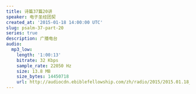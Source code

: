 ```yaml
---
title: 诗篇37篇20讲
speaker: 电子圣经团契
created_at: '2015-01-18 14:00:00 UTC'
slug: psalm-37-part-20
series: true
description: 广播电台
audio:
  mp3_low:
    length: '1:00:13'
    bitrate: 32 Kbps
    sample_rate: 22050 Hz
    size: 13.8 MB
    size_bytes: 14450718
    url: http://audiocdn.ebiblefellowship.com/zh/radio/2015/2015.01.18_EBF_-_Psalm_37_Part_20.mp3
---
```

